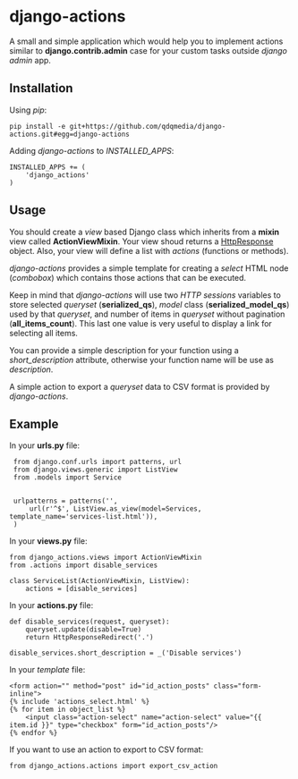 django-actions
==============

A small and simple application which would help you to implement actions similar to
**django.contrib.admin** case for your custom tasks outside *django admin* app.


Installation
-------------

Using *pip*:

    pip install -e git+https://github.com/qdqmedia/django-actions.git#egg=django-actions

Adding *django-actions* to *INSTALLED_APPS*:

    INSTALLED_APPS += (
        'django_actions'
    )


Usage
------

You should create a *view* based Django class which inherits from a **mixin** view
called **ActionViewMixin**. Your view shoud returns a [HttpResponse](https://docs.djangoproject.com/en/dev/ref/request-response/#django.http.HttpResponse) object. Also, your view will define a list with *actions* (functions or methods).

*django-actions* provides a simple template for creating a *select* HTML node (*combobox*)
which contains those actions that can be executed.

Keep in mind that *django-actions* will use two *HTTP sessions* variables to store
selected *queryset* (**serialized\_qs**), *model* class (**serialized\_model_qs**) used by
that *queryset*, and number of items in *queryset* without pagination (**all\_items\_count**).
This last one value is very useful to display a link for selecting all items.

You can provide a simple description for your function using a *short_description* attribute,
otherwise your function name will be use as *description*.

A simple action to export a *queryset* data to CSV format is provided by *django-actions*.

Example
--------

In your **urls.py** file:

     from django.conf.urls import patterns, url
     from django.views.generic import ListView
     from .models import Service


     urlpatterns = patterns('',
         url(r'^$', ListView.as_view(model=Services, template_name='services-list.html')),
     )


In your **views.py** file:

    from django_actions.views import ActionViewMixin
    from .actions import disable_services

    class ServiceList(ActionViewMixin, ListView):
        actions = [disable_services]


In your **actions.py** file:

    def disable_services(request, queryset):
        queryset.update(disable=True)
        return HttpResponseRedirect('.')

    disable_services.short_description = _('Disable services')

In your *template* file:

    <form action="" method="post" id="id_action_posts" class="form-inline">
    {% include 'actions_select.html' %}
    {% for item in object_list %}
        <input class="action-select" name="action-select" value="{{ item.id }}" type="checkbox" form="id_action_posts"/>
    {% endfor %}


If you want to use an action to export to CSV format:

    from django_actions.actions import export_csv_action
